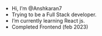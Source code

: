 -  Hi, I’m @Anshkaran7
-  Trying to be a Full Stack developer.
-  I’m currently learning React js.
- Completed Frontend (feb 2023)
